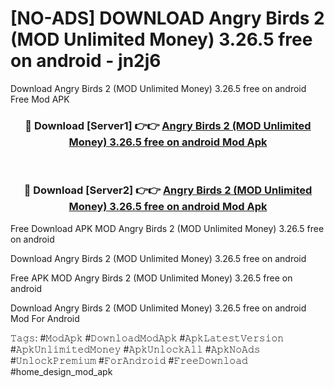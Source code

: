 # [NO-ADS] DOWNLOAD Angry Birds 2 (MOD Unlimited Money) 3.26.5 free on android - jn2j6
Download Angry Birds 2 (MOD Unlimited Money) 3.26.5 free on android Free Mod APK

<div align="center">
<h3>🔴 Download [Server1] 👉👉 <a href="https://apk-comot.site?title=Angry_Birds_2_(MOD_Unlimited_Money)_3.26.5_free_on_android">Angry Birds 2 (MOD Unlimited Money) 3.26.5 free on android Mod Apk</a></h3><br>

<h3>🔴 Download [Server2] 👉👉 <a href="https://apk-comot.site?title=Angry_Birds_2_(MOD_Unlimited_Money)_3.26.5_free_on_android">Angry Birds 2 (MOD Unlimited Money) 3.26.5 free on android Mod Apk</a></h3>
</div>


Free Download APK MOD Angry Birds 2 (MOD Unlimited Money) 3.26.5 free on android

Download Angry Birds 2 (MOD Unlimited Money) 3.26.5 free on android 

Free APK MOD Angry Birds 2 (MOD Unlimited Money) 3.26.5 free on android 

Download Angry Birds 2 (MOD Unlimited Money) 3.26.5 free on android Mod For Android

𝚃𝚊𝚐𝚜: #𝙼𝚘𝚍𝙰𝚙𝚔 #𝙳𝚘𝚠𝚗𝚕𝚘𝚊𝚍𝙼𝚘𝚍𝙰𝚙𝚔 #𝙰𝚙𝚔𝙻𝚊𝚝𝚎𝚜𝚝𝚅𝚎𝚛𝚜𝚒𝚘𝚗 #𝙰𝚙𝚔𝚄𝚗𝚕𝚒𝚖𝚒𝚝𝚎𝚍𝙼𝚘𝚗𝚎𝚢 #𝙰𝚙𝚔𝚄𝚗𝚕𝚘𝚌𝚔𝙰𝚕𝚕 #𝙰𝚙𝚔𝙽𝚘𝙰𝚍𝚜 #𝚄𝚗𝚕𝚘𝚌𝚔𝙿𝚛𝚎𝚖𝚒𝚞𝚖 #𝙵𝚘𝚛𝙰𝚗𝚍𝚛𝚘𝚒𝚍 #𝙵𝚛𝚎𝚎𝙳𝚘𝚠𝚗𝚕𝚘𝚊𝚍 #home_design_mod_apk